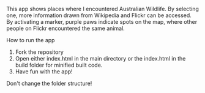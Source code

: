 This app shows places where I encountered Australian Wildlife. By selecting one, more information drawn from Wikipedia and Flickr can be accessed. By activating a marker, purple paws indicate spots on the map, where other people on Flickr encountered the same animal.

How to run the app

1) Fork the repository
2) Open either index.html in the main directory or the index.html in the build folder for minified built code.
3) Have fun with the app!

Don't change the folder structure!

